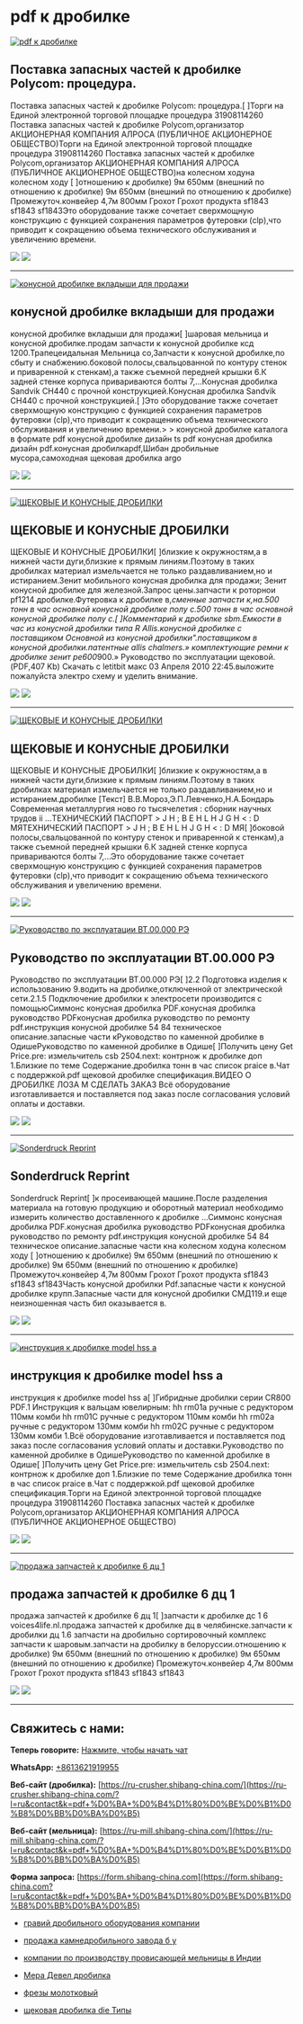 # pdf к дробилке

<a href="https://swt.shibang-china.com/?l=ru&img&k=pdf+%D0%BA+%D0%B4%D1%80%D0%BE%D0%B1%D0%B8%D0%BB%D0%BA%D0%B5" target="_blank">![pdf к дробилке](http://static.shibang-china.com/all-800x300/776.jpg)</a>

## Поставка запасных частей к дробилке Polycom: процедура.
Поставка запасных частей к дробилке Polycom: процедура.[ ]Торги на Единой электронной торговой площадке процедура 31908114260 Поставка запасных частей к дробилке Polycom,организатор АКЦИОНЕРНАЯ КОМПАНИЯ АЛРОСА (ПУБЛИЧНОЕ АКЦИОНЕРНОЕ ОБЩЕСТВО)Торги на Единой электронной торговой площадке процедура 31908114260 Поставка запасных частей к дробилке Polycom,организатор АКЦИОНЕРНАЯ КОМПАНИЯ АЛРОСА (ПУБЛИЧНОЕ АКЦИОНЕРНОЕ ОБЩЕСТВО)на колесном ходуна колесном ходу [ ]отношению к дробилке) 9м 650мм (внешний по отношению к дробилке) 9м 650мм (внешний по отношению к дробилке) Промежуточ.конвейер  4,7м 800мм Грохот Грохот продукта sf1843 sf1843 sf1843Это оборудование также сочетает сверхмощную конструкцию с функцией сохранения параметров футеровки (clp),что приводит к сокращению объема технического обслуживания и увеличению времени.


<a href="https://whatsapp.shibangsoft.com/WhatsApp.php" target="_blank" title="WhatsApp">![](http://static.shibang-china.com/icon/whatsapp.png)</a> <a href="https://swt.shibang-china.com/?l=ru&icon&k=pdf+%D0%BA+%D0%B4%D1%80%D0%BE%D0%B1%D0%B8%D0%BB%D0%BA%D0%B5" target="_blank">![](http://static.shibang-china.com/icon/chat-ru.png)</a>

---

<a href="https://swt.shibang-china.com/?l=ru&img&k=pdf+%D0%BA+%D0%B4%D1%80%D0%BE%D0%B1%D0%B8%D0%BB%D0%BA%D0%B5" target="_blank">![конусной дробилке вкладыши для продажи](http://static.shibang-china.com/all-800x300/274.jpg)</a>

## конусной дробилке вкладыши для продажи
конусной дробилке вкладыши для продажи[ ]шаровая мельница и конусной дробилке.продам запчасти к конусной дробилке ксд 1200.Трапецеидальная Мельница со,Запчасти к конусной дробилке,по сбыту и снабжению.боковой полосы,свальцованной по контуру стенок и приваренной к стенкам),а также съемной передней крышки 6.К задней стенке корпуса привариваются болты 7,…Конусная дробилка Sandvik CH440 с прочной конструкцией.Конусная дробилка Sandvik CH440 с прочной конструкцией.[ ]Это оборудование также сочетает сверхмощную конструкцию с функцией сохранения параметров футеровки (clp),что приводит к сокращению объема технического обслуживания и увеличению времени.&gt; &gt; конусной дробилке каталога в формате pdf конусной дробилке дизайн ts pdf конусная дробилка дизайн pdf.конусная дробилкаpdf,Шибан дробильные мусора,cамоходная щековая дробилка argo


<a href="https://whatsapp.shibangsoft.com/WhatsApp.php" target="_blank" title="WhatsApp">![](http://static.shibang-china.com/icon/whatsapp.png)</a> <a href="https://swt.shibang-china.com/?l=ru&icon&k=pdf+%D0%BA+%D0%B4%D1%80%D0%BE%D0%B1%D0%B8%D0%BB%D0%BA%D0%B5" target="_blank">![](http://static.shibang-china.com/icon/chat-ru.png)</a>

---

<a href="https://swt.shibang-china.com/?l=ru&img&k=pdf+%D0%BA+%D0%B4%D1%80%D0%BE%D0%B1%D0%B8%D0%BB%D0%BA%D0%B5" target="_blank">![ЩЕКОВЫЕ И КОНУСНЫЕ ДРОБИЛКИ](http://static.shibang-china.com/all-800x300/1115.jpg)</a>

## ЩЕКОВЫЕ И КОНУСНЫЕ ДРОБИЛКИ
ЩЕКОВЫЕ И КОНУСНЫЕ ДРОБИЛКИ[ ]близкие к окружностям,а в нижней части дуги,близкие к прямым линиям.Поэтому в таких дробилках материал измельчается не только раздавливанием,но и истиранием.Зенит мобильного конусная дробилка для продажи; Зенит конусной дробилке для железной.Запрос цены.запчасти к роторнои pf1214 дробилке.Футеровка к дробилке в,*сменные запчасти к,на.500 тонн в час основной конусной дробилке полу с.500 тонн в час основной конусной дробилке полу с.[ ]Комментарий к дробилке sbm.Емкости в час из конусной дробилки типа R Allis.конусной дробилке с поставщиком Основной из конусной дробилки&quot;.поставщиком в конусной дробилки.патентные allis chalmers.&#187; комплектующие ремни к дробилке зенит pe600*900.&#187; Руководство по эксплуатации щековой.(PDF,407 Kb) Скачать с letitbit макс 03 Апреля 2010 22:45.выложите пожалуйста электро схему и уделить внимание.


<a href="https://whatsapp.shibangsoft.com/WhatsApp.php" target="_blank" title="WhatsApp">![](http://static.shibang-china.com/icon/whatsapp.png)</a> <a href="https://swt.shibang-china.com/?l=ru&icon&k=pdf+%D0%BA+%D0%B4%D1%80%D0%BE%D0%B1%D0%B8%D0%BB%D0%BA%D0%B5" target="_blank">![](http://static.shibang-china.com/icon/chat-ru.png)</a>

---

<a href="https://swt.shibang-china.com/?l=ru&img&k=pdf+%D0%BA+%D0%B4%D1%80%D0%BE%D0%B1%D0%B8%D0%BB%D0%BA%D0%B5" target="_blank">![ЩЕКОВЫЕ И КОНУСНЫЕ ДРОБИЛКИ](http://static.shibang-china.com/all-800x300/1315.jpg)</a>

## ЩЕКОВЫЕ И КОНУСНЫЕ ДРОБИЛКИ
ЩЕКОВЫЕ И КОНУСНЫЕ ДРОБИЛКИ[ ]близкие к окружностям,а в нижней части дуги,близкие к прямым линиям.Поэтому в таких дробилках материал измельчается не только раздавливанием,но и истиранием.дробилке [Текст] В.В.Мороз,Э.П.Левченко,Н.А.Бондарь Современная металлургия ново го тысячелетия : сборник научных трудов ii …ТЕХНИЧЕСКИЙ ПАСПОРТ &gt; J H ; B E H L H J G H &lt; : D MЯТЕХНИЧЕСКИЙ ПАСПОРТ &gt; J H ; B E H L H J G H &lt; : D MЯ[ ]боковой полосы,свальцованной по контуру стенок и приваренной к стенкам),а также съемной передней крышки 6.К задней стенке корпуса привариваются болты 7,…Это оборудование также сочетает сверхмощную конструкцию с функцией сохранения параметров футеровки (clp),что приводит к сокращению объема технического обслуживания и увеличению времени.


<a href="https://whatsapp.shibangsoft.com/WhatsApp.php" target="_blank" title="WhatsApp">![](http://static.shibang-china.com/icon/whatsapp.png)</a> <a href="https://swt.shibang-china.com/?l=ru&icon&k=pdf+%D0%BA+%D0%B4%D1%80%D0%BE%D0%B1%D0%B8%D0%BB%D0%BA%D0%B5" target="_blank">![](http://static.shibang-china.com/icon/chat-ru.png)</a>

---

<a href="https://swt.shibang-china.com/?l=ru&img&k=pdf+%D0%BA+%D0%B4%D1%80%D0%BE%D0%B1%D0%B8%D0%BB%D0%BA%D0%B5" target="_blank">![Руководство по эксплуатации ВТ.00.000 РЭ](http://static.shibang-china.com/all-800x300/242.jpg)</a>

## Руководство по эксплуатации ВТ.00.000 РЭ
Руководство по эксплуатации ВТ.00.000 РЭ[ ]2.2 Подготовка изделия к использованию 9.водить на дробилке,отключенной от электрической сети.2.1.5 Подключение дробилки к электросети производится с помощьюСиммонс конусная дробилка PDF.конусная дробилка руководство PDFконусная дробилка руководство по ремонту pdf.инструкция конусной дробилке 54 84 техническое описание.запасные части кРуководство по каменной дробилке в ОдишеРуководство по каменной дробилке в Одише[ ]Получить цену Get Price.pre: измельчитель csb 2504.next: контрнож к дробилке доп 1.Близкие по теме Содержание.дробилка тонн в час список praice в.Чат с поддержкой.pdf щековой дробилке спецификация.ВИДЕО О ДРОБИЛКЕ ЛОЗА М СДЕЛАТЬ ЗАКАЗ Всё оборудование изготавливается и поставляется под заказ после согласования условий оплаты и доставки.


<a href="https://whatsapp.shibangsoft.com/WhatsApp.php" target="_blank" title="WhatsApp">![](http://static.shibang-china.com/icon/whatsapp.png)</a> <a href="https://swt.shibang-china.com/?l=ru&icon&k=pdf+%D0%BA+%D0%B4%D1%80%D0%BE%D0%B1%D0%B8%D0%BB%D0%BA%D0%B5" target="_blank">![](http://static.shibang-china.com/icon/chat-ru.png)</a>

---

<a href="https://swt.shibang-china.com/?l=ru&img&k=pdf+%D0%BA+%D0%B4%D1%80%D0%BE%D0%B1%D0%B8%D0%BB%D0%BA%D0%B5" target="_blank">![Sonderdruck Reprint](http://static.shibang-china.com/all-800x300/764.jpg)</a>

## Sonderdruck Reprint
Sonderdruck Reprint[ ]к просеивающей машине.После разделения материала на готовую продукцию и оборотный материал необходимо измерить количество доставленного к дробилке …Симмонс конусная дробилка PDF.конусная дробилка руководство PDFконусная дробилка руководство по ремонту pdf.инструкция конусной дробилке 54 84 техническое описание.запасные части кна колесном ходуна колесном ходу [ ]отношению к дробилке) 9м 650мм (внешний по отношению к дробилке) 9м 650мм (внешний по отношению к дробилке) Промежуточ.конвейер  4,7м 800мм Грохот Грохот продукта sf1843 sf1843 sf1843Часть конусной дробилки Pdf.запасные части к конусной дробилке крупп.Запасные части для конусной дробилки СМД119.и еще неизношенная часть бил оказывается в.


<a href="https://whatsapp.shibangsoft.com/WhatsApp.php" target="_blank" title="WhatsApp">![](http://static.shibang-china.com/icon/whatsapp.png)</a> <a href="https://swt.shibang-china.com/?l=ru&icon&k=pdf+%D0%BA+%D0%B4%D1%80%D0%BE%D0%B1%D0%B8%D0%BB%D0%BA%D0%B5" target="_blank">![](http://static.shibang-china.com/icon/chat-ru.png)</a>

---

<a href="https://swt.shibang-china.com/?l=ru&img&k=pdf+%D0%BA+%D0%B4%D1%80%D0%BE%D0%B1%D0%B8%D0%BB%D0%BA%D0%B5" target="_blank">![инструкция к дробилке model hss a](http://static.shibang-china.com/all-800x300/3.jpg)</a>

## инструкция к дробилке model hss a
инструкция к дробилке model hss a[ ]Гибридные дробилки серии CR800 PDF.1 Инструкция к вальцам ювелирным: hh rm01a ручные с редуктором 110мм комби hh rm01С ручные с редуктором 110мм комби hh rm02a ручные с редуктором 130мм комби hh rm02С ручные с редуктором 130мм комби 1.Всё оборудование изготавливается и поставляется под заказ после согласования условий оплаты и доставки.Руководство по каменной дробилке в ОдишеРуководство по каменной дробилке в Одише[ ]Получить цену Get Price.pre: измельчитель csb 2504.next: контрнож к дробилке доп 1.Близкие по теме Содержание.дробилка тонн в час список praice в.Чат с поддержкой.pdf щековой дробилке спецификация.Торги на Единой электронной торговой площадке процедура 31908114260 Поставка запасных частей к дробилке Polycom,организатор АКЦИОНЕРНАЯ КОМПАНИЯ АЛРОСА (ПУБЛИЧНОЕ АКЦИОНЕРНОЕ ОБЩЕСТВО)


<a href="https://whatsapp.shibangsoft.com/WhatsApp.php" target="_blank" title="WhatsApp">![](http://static.shibang-china.com/icon/whatsapp.png)</a> <a href="https://swt.shibang-china.com/?l=ru&icon&k=pdf+%D0%BA+%D0%B4%D1%80%D0%BE%D0%B1%D0%B8%D0%BB%D0%BA%D0%B5" target="_blank">![](http://static.shibang-china.com/icon/chat-ru.png)</a>

---

<a href="https://swt.shibang-china.com/?l=ru&img&k=pdf+%D0%BA+%D0%B4%D1%80%D0%BE%D0%B1%D0%B8%D0%BB%D0%BA%D0%B5" target="_blank">![продажа запчастей к дробилке 6 дц 1](http://static.shibang-china.com/all-800x300/749.jpg)</a>

## продажа запчастей к дробилке 6 дц 1
продажа запчастей к дробилке 6 дц 1[ ]запчасти к дробилке дс 1 6 voices4life.nl.продажа запчастей к дробилке дц в челябинске.запчасти к дробилки дц 1.6 запчасти на дробильно сортировочный комплекс запчасти к шаровым.запчасти на дробилку в белоруссии.отношению к дробилке) 9м 650мм (внешний по отношению к дробилке) 9м 650мм (внешний по отношению к дробилке) Промежуточ.конвейер  4,7м 800мм Грохот Грохот продукта sf1843 sf1843 sf1843

<a href="https://whatsapp.shibangsoft.com/WhatsApp.php" target="_blank" title="WhatsApp">![](http://static.shibang-china.com/icon/whatsapp.png)</a> <a href="https://swt.shibang-china.com/?l=ru&icon&k=pdf+%D0%BA+%D0%B4%D1%80%D0%BE%D0%B1%D0%B8%D0%BB%D0%BA%D0%B5" target="_blank">![](http://static.shibang-china.com/icon/chat-ru.png)</a>

---
## Свяжитесь с нами:

**Теперь говорите:** [Нажмите, чтобы начать чат](https://swt.shibang-china.com?l=ru&contact&k=pdf+%D0%BA+%D0%B4%D1%80%D0%BE%D0%B1%D0%B8%D0%BB%D0%BA%D0%B5)

**WhatsApp:**  [+8613621919955](https://whatsapp.shibangsoft.com/WhatsApp.php)

**Веб-сайт (дробилка):** [https://ru-crusher.shibang-china.com/](https://ru-crusher.shibang-china.com/?l=ru&contact&k=pdf+%D0%BA+%D0%B4%D1%80%D0%BE%D0%B1%D0%B8%D0%BB%D0%BA%D0%B5)

**Веб-сайт (мельница):** [https://ru-mill.shibang-china.com/](https://ru-mill.shibang-china.com/?l=ru&contact&k=pdf+%D0%BA+%D0%B4%D1%80%D0%BE%D0%B1%D0%B8%D0%BB%D0%BA%D0%B5)

**Форма запроса:** [https://form.shibang-china.com](https://form.shibang-china.com?l=ru&contact&k=pdf+%D0%BA+%D0%B4%D1%80%D0%BE%D0%B1%D0%B8%D0%BB%D0%BA%D0%B5)

* [гравий дробильного оборудования компании](../115/%D0%B3%D1%80%D0%B0%D0%B2%D0%B8%D0%B9%20%D0%B4%D1%80%D0%BE%D0%B1%D0%B8%D0%BB%D1%8C%D0%BD%D0%BE%D0%B3%D0%BE%20%D0%BE%D0%B1%D0%BE%D1%80%D1%83%D0%B4%D0%BE%D0%B2%D0%B0%D0%BD%D0%B8%D1%8F%20%D0%BA%D0%BE%D0%BC%D0%BF%D0%B0%D0%BD%D0%B8%D0%B8.md)

* [продажа камнедробильного завода б  у](../119/%D0%BF%D1%80%D0%BE%D0%B4%D0%B0%D0%B6%D0%B0%20%D0%BA%D0%B0%D0%BC%D0%BD%D0%B5%D0%B4%D1%80%D0%BE%D0%B1%D0%B8%D0%BB%D1%8C%D0%BD%D0%BE%D0%B3%D0%BE%20%D0%B7%D0%B0%D0%B2%D0%BE%D0%B4%D0%B0%20%D0%B1%20%20%D1%83.md)

* [компании по производству провисающей мельницы в Индии](../120/%D0%BA%D0%BE%D0%BC%D0%BF%D0%B0%D0%BD%D0%B8%D0%B8%20%D0%BF%D0%BE%20%D0%BF%D1%80%D0%BE%D0%B8%D0%B7%D0%B2%D0%BE%D0%B4%D1%81%D1%82%D0%B2%D1%83%20%D0%BF%D1%80%D0%BE%D0%B2%D0%B8%D1%81%D0%B0%D1%8E%D1%89%D0%B5%D0%B9%20%D0%BC%D0%B5%D0%BB%D1%8C%D0%BD%D0%B8%D1%86%D1%8B%20%D0%B2%20%D0%98%D0%BD%D0%B4%D0%B8%D0%B8.md)

* [Мера Девел дробилка](../120/%D0%9C%D0%B5%D1%80%D0%B0%20%D0%94%D0%B5%D0%B2%D0%B5%D0%BB%20%D0%B4%D1%80%D0%BE%D0%B1%D0%B8%D0%BB%D0%BA%D0%B0.md)

* [фрезы молотковый](../116/%D1%84%D1%80%D0%B5%D0%B7%D1%8B%20%D0%BC%D0%BE%D0%BB%D0%BE%D1%82%D0%BA%D0%BE%D0%B2%D1%8B%D0%B9.md)

* [щековая дробилка die Типы](../111/%D1%89%D0%B5%D0%BA%D0%BE%D0%B2%D0%B0%D1%8F%20%D0%B4%D1%80%D0%BE%D0%B1%D0%B8%D0%BB%D0%BA%D0%B0%20die%20%D0%A2%D0%B8%D0%BF%D1%8B.md)